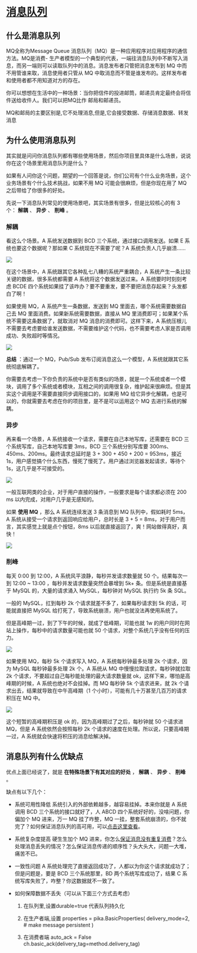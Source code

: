 # [消息队列](https://www.cnblogs.com/wanlei/p/10650325.html)

## 什么是消息队列

MQ全称为Message Queue 消息队列（MQ）是一种应用程序对应用程序的通信方法。MQ是消费-
生产者模型的一个典型的代表，一端往消息队列中不断写入消息，而另一端则可以读取队列中的消息。消息发布者只管把消息发布到 MQ
中而不用管谁来取，消息使用者只管从 MQ 中取消息而不管是谁发布的。这样发布者和使用者都不用知道对方的存在。

你可以想想在生活中的一种场景：当你把信件的投进邮筒，邮递员肯定最终会将信件送给收件人。我们可以把MQ比作 邮局和邮递员。

MQ和邮局的主要区别是,它不处理消息,但是,它会接受数据、存储消息数据、转发消息

## 为什么使用消息队列

其实就是问问你消息队列都有哪些使用场景，然后你项目里具体是什么场景，说说你在这个场景里用消息队列是什么？

如果有人问你这个问题，期望的一个回答是说，你们公司有个什么业务场景，这个业务场景有个什么技术挑战，如果不用 MQ 可能会很麻烦，但是你现在用了 MQ
之后带给了你很多的好处。

先说一下消息队列常见的使用场景吧，其实场景有很多，但是比较核心的有 3 个： **解耦** 、 **异步** 、 **削峰** 。

### 解耦

看这么个场景。A 系统发送数据到 BCD 三个系统，通过接口调用发送。如果 E 系统也要这个数据呢？那如果 C 系统现在不需要了呢？A
系统负责人几乎崩溃......

![](https://img2018.cnblogs.com/blog/1442172/201904/1442172-20190403171657481-775403292.png)

在这个场景中，A 系统跟其它各种乱七八糟的系统严重耦合，A 系统产生一条比较关键的数据，很多系统都需要 A 系统将这个数据发送过来。A 系统要时时刻刻考虑
BCDE 四个系统如果挂了该咋办？要不要重发，要不要把消息存起来？头发都白了啊！

如果使用 MQ，A 系统产生一条数据，发送到 MQ 里面去，哪个系统需要数据自己去 MQ 里面消费。如果新系统需要数据，直接从 MQ
里消费即可；如果某个系统不需要这条数据了，就取消对 MQ 消息的消费即可。这样下来，A
系统压根儿不需要去考虑要给谁发送数据，不需要维护这个代码，也不需要考虑人家是否调用成功、失败超时等情况。

![](https://img2018.cnblogs.com/blog/1442172/201904/1442172-20190403171807495-580486875.png)

**总结** ：通过一个 MQ，Pub/Sub 发布订阅消息这么一个模型，A 系统就跟其它系统彻底解耦了。

你需要去考虑一下你负责的系统中是否有类似的场景，就是一个系统或者一个模块，调用了多个系统或者模块，互相之间的调用很复杂，维护起来很麻烦。但是其实这个调用是不需要直接同步调用接口的，如果用
MQ 给它异步化解耦，也是可以的，你就需要去考虑在你的项目里，是不是可以运用这个 MQ 去进行系统的解耦。

### 异步

再来看一个场景，A 系统接收一个请求，需要在自己本地写库，还需要在 BCD 三个系统写库，自己本地写库要 3ms，BCD 三个系统分别写库要
300ms、450ms、200ms。最终请求总延时是 3 + 300 + 450 + 200 = 953ms，接近
1s，用户感觉搞个什么东西，慢死了慢死了。用户通过浏览器发起请求，等待个 1s，这几乎是不可接受的。

![](https://img2018.cnblogs.com/blog/1442172/201904/1442172-20190403172024354-1439789627.png)

一般互联网类的企业，对于用户直接的操作，一般要求是每个请求都必须在 200 ms 以内完成，对用户几乎是无感知的。

如果 **使用 MQ** ，那么 A 系统连续发送 3 条消息到 MQ 队列中，假如耗时 5ms，A 系统从接受一个请求到返回响应给用户，总时长是 3 +
5 = 8ms，对于用户而言，其实感觉上就是点个按钮，8ms 以后就直接返回了，爽！网站做得真好，真快！

![](https://img2018.cnblogs.com/blog/1442172/201904/1442172-20190403172109745-2065273460.png)

### 削峰

每天 0:00 到 12:00，A 系统风平浪静，每秒并发请求数量就 50 个。结果每次一到 12:00 ~ 13:00 ，每秒并发请求数量突然会暴增到
5k+ 条。但是系统是直接基于 MySQL 的，大量的请求涌入 MySQL，每秒钟对 MySQL 执行约 5k 条 SQL。

一般的 MySQL，扛到每秒 2k 个请求就差不多了，如果每秒请求到 5k 的话，可能就直接把 MySQL
给打死了，导致系统崩溃，用户也就没法再使用系统了。

但是高峰期一过，到了下午的时候，就成了低峰期，可能也就 1w 的用户同时在网站上操作，每秒中的请求数量可能也就 50 个请求，对整个系统几乎没有任何的压力。

![](https://img2018.cnblogs.com/blog/1442172/201904/1442172-20190403172208657-555001752.png)

如果使用 MQ，每秒 5k 个请求写入 MQ，A 系统每秒钟最多处理 2k 个请求，因为 MySQL 每秒钟最多处理 2k 个。A 系统从 MQ
中慢慢拉取请求，每秒钟就拉取 2k 个请求，不要超过自己每秒能处理的最大请求数量就 ok，这样下来，哪怕是高峰期的时候，A 系统也绝对不会挂掉。而 MQ
每秒钟 5k 个请求进来，就 2k 个请求出去，结果就导致在中午高峰期（1 个小时），可能有几十万甚至几百万的请求积压在 MQ 中。

![](https://img2018.cnblogs.com/blog/1442172/201904/1442172-20190403172304124-913996756.png)

这个短暂的高峰期积压是 ok 的，因为高峰期过了之后，每秒钟就 50 个请求进 MQ，但是 A 系统依然会按照每秒 2k
个请求的速度在处理。所以说，只要高峰期一过，A 系统就会快速将积压的消息给解决掉。

## 消息队列有什么优缺点

优点上面已经说了，就是 **在特殊场景下有其对应的好处** ， **解耦** 、 **异步** 、 **削峰** 。

缺点有以下几个：

  * 系统可用性降低 系统引入的外部依赖越多，越容易挂掉。本来你就是 A 系统调用 BCD 三个系统的接口就好了，人 ABCD 四个系统好好的，没啥问题，你偏加个 MQ 进来，万一 MQ 挂了咋整，MQ 一挂，整套系统崩溃的，你不就完了？如何保证消息队列的高可用，可以[点击这里查看](https://blog.csdn.net/u014801403/article/details/80312677)。

  * 系统复杂度提高 硬生生加个 MQ 进来，你怎么[保证消息没有重复消费](https://www.jianshu.com/p/8d1c242872a4)？怎么处理消息丢失的情况？怎么保证消息传递的顺序性？头大头大，问题一大堆，痛苦不已。

  * 一致性问题 A 系统处理完了直接返回成功了，人都以为你这个请求就成功了；但是问题是，要是 BCD 三个系统那里，BD 两个系统写库成功了，结果 C 系统写库失败了，咋整？你这数据就不一致了。

  * 如何保障数据不丢失（可以从下面三个方式去考虑）

    1. 在队列里,设置durable=true 代表队列持久化

    2. 在生产者端,设置
    properties = pika.BasicProperties(
    delivery_mode=2, # make message persistent
    )

    3. 在消费者端
    auto_ack = False
    ch.basic_ack(delivery_tag=method.delivery_tag)

